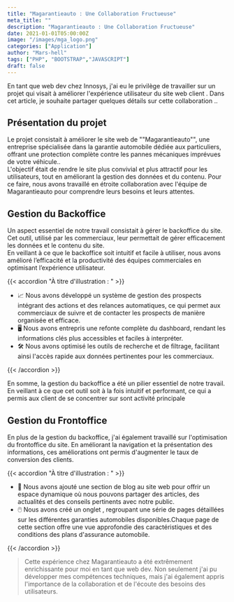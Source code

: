 ```yaml
---
title: "Magarantieauto : Une Collaboration Fructueuse"
meta_title: ""
description: "Magarantieauto : Une Collaboration Fructueuse"
date: 2021-01-01T05:00:00Z
image: "/images/mga_logo.png"
categories: ["Application"]
author: "Mars-hell"
tags: ["PHP", "BOOTSTRAP","JAVASCRIPT"]
draft: false
---
```


En tant que web dev chez Innosys, j'ai eu le privilège de travailler sur un projet  qui visait à améliorer l'expérience utilisateur du  site web client . Dans cet article, je souhaite partager quelques détails sur cette collaboration ..

## Présentation du projet

Le projet consistait à améliorer le site web de ""Magarantieauto"", une entreprise spécialisée dans la garantie automobile dédiée aux particuliers, offrant une protection complète contre les pannes mécaniques imprévues de votre véhicule.. <br>L'objectif était de rendre le site plus convivial et plus attractif pour les utilisateurs, tout en améliorant la gestion des données et du contenu. Pour ce faire, nous avons travaillé en étroite collaboration avec l'équipe de Magarantieauto pour comprendre leurs besoins et leurs attentes.

## Gestion du Backoffice

Un aspect essentiel de notre travail consistait à gérer le backoffice du site. Cet outil, utilisé par les commerciaux, leur permettait de gérer efficacement les données et le contenu du site. 
<br>
En veillant à ce que le backoffice soit intuitif et facile à utiliser, nous avons amélioré l’efficacité et la productivité des équipes commerciales en optimisant l’expérience utilisateur.
<br>

{{< accordion "À titre d'illustration : " >}}

- 📈 Nous avons développé un système de gestion des prospects intégrant des actions et des relances automatiques, ce qui permet aux commerciaux de suivre et de contacter les prospects de manière organisée et efficace.
- 🖥️ Nous avons entrepris une refonte complète du dashboard, rendant les informations clés plus accessibles et faciles à interpréter.
- 🛠️ Nous avons optimisé les outils de recherche et de filtrage, facilitant ainsi l'accès rapide aux données pertinentes pour les commerciaux.
<!-- - 🛠️ Nous avons optimisé les outils de recherche et de filtrage, facilitant ainsi l'accès rapide aux données pertinentes pour les commerciaux.
- 🛠️ Nous avons optimisé les outils de recherche et de filtrage, facilitant ainsi l'accès rapide aux données pertinentes pour les commerciaux. -->
<!-- - 🔄 Nous avons mis en place un système de mises à jour régulières pour garantir que toutes les informations soient toujours à jour et exactes. -->
<!-- - 📊 Nous avons intégré des graphiques interactifs dans le dashboard, permettant une analyse visuelle des données et une meilleure compréhension des tendances. -->

{{< /accordion >}}

En somme, la gestion du backoffice a été un pilier essentiel de notre travail. En veillant à ce que cet outil soit à la fois intuitif et performant, ce qui a permis aux client de se concentrer sur sont activité principale

## Gestion du Frontoffice

En plus de la gestion du backoffice, j'ai également travaillé sur l'optimisation du frontoffice du site. En améliorant la navigation et la présentation des informations, ces améliorations ont permis d'augmenter le taux de conversion des clients.<br>

{{< accordion "À titre d'illustration : " >}}

- 📝 Nous avons ajouté une section de blog au site web pour offrir un espace dynamique où nous pouvons partager des articles, des actualités et des conseils pertinents avec notre public.
- 🖱️ Nous avons créé un onglet , regroupant une série de pages détaillées sur les différentes garanties automobiles disponibles.Chaque page de cette section offre une vue approfondie des caractéristiques et des conditions des plans d'assurance automobile.

{{< /accordion >}}


> Cette expérience chez Magarantieauto a été extrêmement enrichissante pour moi en tant que web dev. Non seulement j'ai pu développer mes compétences techniques, mais j'ai également appris l'importance de la collaboration et de l'écoute des besoins des utilisateurs.

